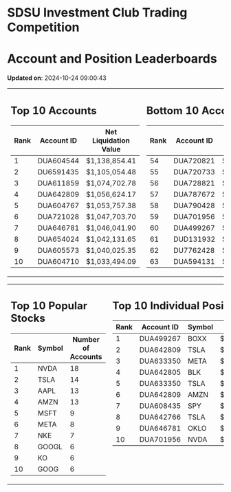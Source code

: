 # SDSU Investment Club Trading Competition 
 # Account and Position Leaderboards

**Updated on**: 2024-10-24 09:00:43

<table><tr><td valign="top">

## Top 10 Accounts
| Rank | Account ID | Net Liquidation Value |
|------|------------|-----------------------|
| 1 | DUA604544 | $1,138,854.41 |
| 2 | DU6591435 | $1,105,054.48 |
| 3 | DUA611859 | $1,074,702.78 |
| 4 | DUA642809 | $1,056,624.17 |
| 5 | DUA604767 | $1,053,757.38 |
| 6 | DUA721028 | $1,047,703.70 |
| 7 | DUA646781 | $1,046,041.90 |
| 8 | DUA654024 | $1,042,131.65 |
| 9 | DUA605573 | $1,040,025.35 |
| 10 | DUA604710 | $1,033,494.09 |

</td><td valign="top">

## Bottom 10 Accounts
| Rank | Account ID | Net Liquidation Value |
|------|------------|-----------------------|
| 54 | DUA720821 | $1,003,932.64 |
| 55 | DUA720733 | $1,003,932.64 |
| 56 | DUA728821 | $1,003,574.60 |
| 57 | DUA787672 | $1,002,739.04 |
| 58 | DUA790428 | $1,002,739.04 |
| 59 | DUA701956 | $1,002,124.15 |
| 60 | DUA499267 | $1,001,492.54 |
| 61 | DUD131932 | $1,000,000.00 |
| 62 | DU7762428 | $993,387.99 |
| 63 | DUA594131 | $972,653.83 |

</td></tr></table>

<table><tr><td valign="top">

## Top 10 Popular Stocks
| Rank | Symbol | Number of Accounts |
|------|--------|--------------------|
| 1 | NVDA | 18 |
| 2 | TSLA | 14 |
| 3 | AAPL | 13 |
| 4 | AMZN | 13 |
| 5 | MSFT | 9 |
| 6 | META | 8 |
| 7 | NKE | 7 |
| 8 | GOOGL | 6 |
| 9 | KO | 6 |
| 10 | GOOG | 6 |

</td><td valign="top">

## Top 10 Individual Positions
| Rank | Account ID | Symbol | Cost | Total Value |
|------|------------|--------|-----------|-------------|
| 1 | DUA499267 | BOXX | $599,207.78 | $599,207.78 |
| 2 | DUA642809 | TSLA | $581,301.17 | $581,301.17 |
| 3 | DUA633350 | META | $398,315.53 | $398,315.53 |
| 4 | DUA642805 | BLK | $198,481.01 | $198,481.01 |
| 5 | DUA633350 | TSLA | $195,406.04 | $195,406.04 |
| 6 | DUA642809 | AMZN | $184,214.68 | $184,214.68 |
| 7 | DUA608435 | SPY | $171,717.02 | $171,717.02 |
| 8 | DUA642766 | TSLA | $152,433.54 | $152,433.54 |
| 9 | DUA646781 | OKLO | $148,757.37 | $148,757.37 |
| 10 | DUA701956 | NVDA | $147,051.05 | $147,051.05 |

</td></tr></table>
